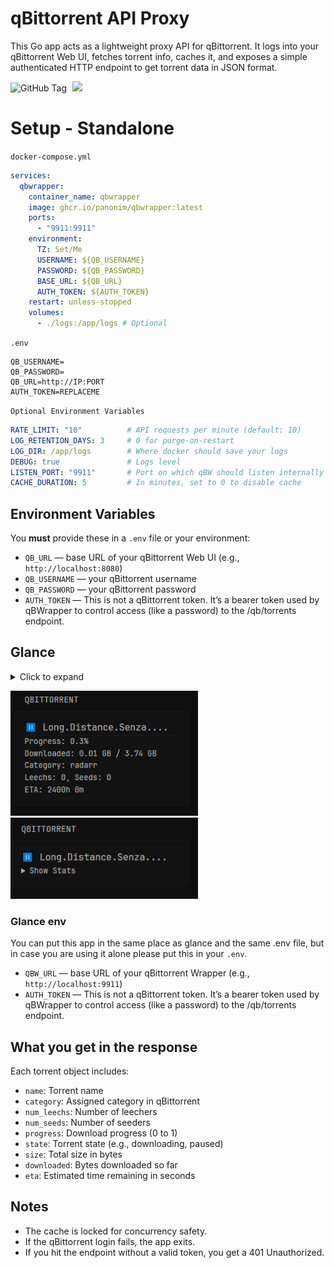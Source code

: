 # qBittorrent API Proxy

This Go app acts as a lightweight proxy API for qBittorrent. It logs into your qBittorrent Web UI, fetches torrent info, caches it, and exposes a simple authenticated HTTP endpoint to get torrent data in JSON format.

<p>
  <img alt="GitHub Tag" src="https://img.shields.io/github/v/tag/panonim/qbwrapper?style=for-the-badge">
  <img src="https://img.shields.io/github/actions/workflow/status/Panonim/qbwrapper/docker-publish.yml?branch=main&label=Packaging&style=for-the-badge" style="margin-left:5px;">
</p>

# Setup - Standalone
`docker-compose.yml`
```yaml
services:
  qbwrapper:
    container_name: qbwrapper
    image: ghcr.io/panonim/qbwrapper:latest
    ports:
      - "9911:9911"
    environment:
      TZ: Set/Me
      USERNAME: ${QB_USERNAME}
      PASSWORD: ${QB_PASSWORD}
      BASE_URL: ${QB_URL}
      AUTH_TOKEN: ${AUTH_TOKEN}
    restart: unless-stopped
    volumes:
      - ./logs:/app/logs # Optional
```
`.env`
```env
QB_USERNAME=
QB_PASSWORD=
QB_URL=http://IP:PORT
AUTH_TOKEN=REPLACEME
```
`Optional Environment Variables`
```yaml
RATE_LIMIT: "10"          # API requests per minute (default: 10)
LOG_RETENTION_DAYS: 3     # 0 for purge-on-restart
LOG_DIR: /app/logs        # Where docker should save your logs
DEBUG: true               # Logs level
LISTEN_PORT: "9911"       # Port on which qBW should listen internally
CACHE_DURATION: 5         # In minutes, set to 0 to disable cache
```

## Environment Variables

You **must** provide these in a `.env` file or your environment:

* `QB_URL` — base URL of your qBittorrent Web UI (e.g., `http://localhost:8080`)
* `QB_USERNAME` — your qBittorrent username
* `QB_PASSWORD` — your qBittorrent password
* `AUTH_TOKEN` — This is not a qBittorrent token. It’s a bearer token used by qBWrapper to control access (like a password) to the /qb/torrents endpoint.

## Glance

<details>
  <summary>Click to expand</summary>
  
```yaml
- type: custom-api
  title: qBittorrent
  cache: 15m
  options:
    always-show-stats: true 
    hide-completed: false
    hide-inactive: false  # Hide torrents that aren't in downloading state
  subrequests:
    info:
      url: "http://${QBW_URL}/qb/torrents"
      method: GET
      headers:
        Authorization: "Bearer ${AUTH_TOKEN}"  # your QBW token
  template: |
    {{ $info := .Subrequest "info" }}
    {{ $torrents := $info.JSON.Array "" }}
    {{ $alwaysShowStats := .Options.BoolOr "always-show-stats" false }}
    {{ $hideCompleted := .Options.BoolOr "hide-completed" false }}
    {{ $hideInactive := .Options.BoolOr "hide-inactive" false }}

    {{ if eq (len $torrents) 0 }}
      <div>No torrents found.</div>
    {{ else }}
      {{ range $t := $torrents }}
        {{ $state := $t.String "state" }}
        {{ $downloaded := $t.Int "downloaded" }}
        {{ $size := $t.Int "size" }}

        {{ if and $hideCompleted (ge $downloaded $size) }}
          {{ continue }}
        {{ end }}
        {{ if and $hideInactive (not (or (eq $state "downloading") (eq $state "forcedDL") (eq $state "uploading") (eq $state "forcedUP"))) }}
          {{ continue }}
        {{ end }}

        {{ $icon := "❔" }}
        {{ if ge $downloaded $size }}
          {{ $icon = "✅" }}
        {{ else if or (eq $state "downloading") (eq $state "forcedDL") }}
          {{ $icon = "⬇️" }}
        {{ else if or (eq $state "uploading") (eq $state "forcedUP") }}
          {{ $icon = "⬆️" }}
        {{ else if or (eq $state "pausedDL") (eq $state "stoppedDL") (eq $state "pausedUP") (eq $state "stalledDL") (eq $state "stalledUP") (eq $state "queuedDL") (eq $state "queuedUP") }}
          {{ $icon = "⏸️" }}
        {{ else if or (eq $state "error") (eq $state "missingFiles") }}
          {{ $icon = "❗" }}
        {{ else if eq $state "checkingDL" }}
          {{ $icon = "🔍" }}
        {{ else if eq $state "checkingUP" }}
          {{ $icon = "🔎" }}
        {{ else if eq $state "allocating" }}
          {{ $icon = "⚙️" }}
        {{ else if eq $state "checkingResumeData" }}
          {{ $icon = "♻️" }}
        {{ end }}

        {{ $name := $t.String "name" }}
        {{ $shortName := $name }}
        {{ if gt (len $name) 20 }}
          {{ $shortName = printf "%s..." (slice $name 0 20) }}
        {{ end }}

        {{ $fmtDownloaded := "" }}
        {{ $fmtSize := "" }}
        {{ if gt $size 1073741824 }}
          {{ $fmtDownloaded = printf "%.2f GB" (div (toFloat $downloaded) 1073741824) }}
          {{ $fmtSize = printf "%.2f GB" (div (toFloat $size) 1073741824) }}
        {{ else }}
          {{ $fmtDownloaded = printf "%.2f MB" (div (toFloat $downloaded) 1048576) }}
          {{ $fmtSize = printf "%.2f MB" (div (toFloat $size) 1048576) }}
        {{ end }}

        {{ $eta := $t.Int "eta" }}
        {{ $etaStr := "" }}
        {{ if gt $eta 0 }}
          {{ $h := div $eta 3600 }}
          {{ $m := div (mod $eta 3600) 60 }}
          {{ $etaStr = printf "%dh %dm" $h $m }}
        {{ else if eq $eta 0 }}
          {{ $etaStr = "0m" }}
        {{ else }}
          {{ $etaStr = "∞" }}
        {{ end }}

        {{ $category := "None" }}
        {{ if and ($t.Exists "category") (ne ($t.String "category") "") }}
          {{ $category = $t.String "category" }}
        {{ end }}

        {{ $numLeechs := 0 }}
        {{ if $t.Exists "num_leechs" }}
          {{ $numLeechs = $t.Int "num_leechs" }}
        {{ end }}

        {{ $numSeeds := 0 }}
        {{ if $t.Exists "num_seeds" }}
          {{ $numSeeds = $t.Int "num_seeds" }}
        {{ end }}

        <div style="margin-bottom: 12px;">
          <h2 style="font-size: 1.2em; margin-bottom: 4px;">{{ $icon }} {{ $shortName }}</h2>
          <div style="width: 100%; height: 8px; background: #23262F; border-radius: 5px; overflow: hidden;">
            <div style="
              width: {{ $progress }}%;
              height: 100%;
              background: linear-gradient(90deg, #70a1ff, #ff6b6b);
            "></div>
          </div>
          <div style="font-size: 0.85em; margin-top: 2px; text-align: right;">
            {{ printf "%.1f%%" $progress }}
          </div>
          {{ if $alwaysShowStats }}
            <hr/>
            <div style="margin-top: 4px;">
              <div>Downloaded: {{ $fmtDownloaded }} / {{ $fmtSize }}</div>
              <div>Category: {{ $category }}</div>
              <div>Leechs: {{ $numLeechs }}, Seeds: {{ $numSeeds }}</div>
              <div>ETA: {{ $etaStr }}</div>
              <div>Download Speed: {{ printf "%.2f MB/s" (div (toFloat $speed) 1048576) }}</div>
            </div>
          {{ else }}
            <details style="margin-top: 4px;">
              <summary>Show Stats</summary>
              <div>Downloaded: {{ $fmtDownloaded }} / {{ $fmtSize }}</div>
              <div>Category: {{ $category }}</div>
              <div>Leechs: {{ $numLeechs }}, Seeds: {{ $numSeeds }}</div>
              <div>ETA: {{ $etaStr }}</div>
            </details>
          {{ end }}
        </div>
      {{ end }}
    {{ end }}
```

</details>

<p>
  <img src="./static/preview_1.png" width="300" style="margin-right: 10px;"/>
  <img src="./static/preview_2.png" width="300"/>
</p>

### Glance env
You can put this app in the same place as glance and the same .env file, but in case you are using it alone please put this in your `.env`.
* `QBW_URL` — base URL of your qBittorrent Wrapper (e.g., `http://localhost:9911`)
* `AUTH_TOKEN` — This is not a qBittorrent token. It’s a bearer token used by qBWrapper to control access (like a password) to the /qb/torrents endpoint.

## What you get in the response

Each torrent object includes:

* `name`: Torrent name
* `category`: Assigned category in qBittorrent
* `num_leechs`: Number of leechers
* `num_seeds`: Number of seeders
* `progress`: Download progress (0 to 1)
* `state`: Torrent state (e.g., downloading, paused)
* `size`: Total size in bytes
* `downloaded`: Bytes downloaded so far
* `eta`: Estimated time remaining in seconds

## Notes

* The cache is locked for concurrency safety.
* If the qBittorrent login fails, the app exits.
* If you hit the endpoint without a valid token, you get a 401 Unauthorized.
